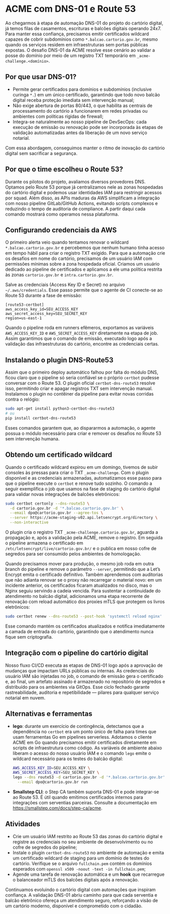 # ACME com DNS-01 e Route 53

Ao chegarmos à etapa de automação DNS-01 do projeto do cartório digital, já temos filas de casamentos, escrituras e balcões digitais operando 24x7. Para manter essa confiança, precisamos emitir certificados wildcard capazes de cobrir subdomínios como `*.balcao.cartorio.gov.br`, mesmo quando os serviços residem em infraestruturas sem portas públicas expostas. O desafio DNS-01 da ACME resolve esse cenário ao validar a posse do domínio por meio de um registro TXT temporário em `_acme-challenge.<domínio>`.

## Por que usar DNS-01?

- Permite gerar certificados para domínios e subdomínios (inclusive curinga `*.`) em um único certificado, garantindo que todo novo balcão digital receba proteção imediata sem intervenção manual;
- Não exige abertura de portas 80/443, o que habilita as centrais de processamento do cartório a funcionarem em redes privadas ou ambientes com políticas rígidas de firewall;
- Integra-se naturalmente ao nosso pipeline de DevSecOps: cada execução de emissão ou renovação pode ser incorporada às etapas de validação automatizadas antes da liberação de um novo serviço notarial.

Com essa abordagem, conseguimos manter o ritmo de inovação do cartório digital sem sacrificar a segurança.

## Por que o time escolheu o Route 53?

Durante os pilotos do projeto, avaliamos diversos provedores DNS. Optamos pelo Route 53 porque já centralizamos nele as zonas hospedadas do cartório digital e podemos usar identidades IAM para restringir acessos por squad. Além disso, as APIs maduras da AWS simplificam a integração com nosso pipeline GitLab/GitHub Actions, evitando scripts complexos e reduzindo o tempo de auditoria de compliance. A partir daqui cada comando mostrará como operamos nessa plataforma.

## Configurando credenciais da AWS

O primeiro alerta veio quando tentamos renovar o wildcard `*.balcao.cartorio.gov.br` e percebemos que nenhum humano tinha acesso em tempo hábil para criar o registro TXT exigido. Para que a automação crie os desafios em nome do cartório, precisamos de um usuário IAM com permissões mínimas sobre a zona hospedada oficial. Criamos um usuário dedicado ao pipeline de certificados e aplicamos a ele uma política restrita às zonas `cartorio.gov.br` e `intra.cartorio.gov.br`.

Salve as credenciais (Access Key ID e Secret) no arquivo `~/.aws/credentials`. Esse passo permite que o agente de CI conecte-se ao Route 53 durante a fase de emissão:

```
[route53-certbot]
aws_access_key_id=SEU_ACCESS_KEY
aws_secret_access_key=SEU_SECRET_KEY
region=us-east-1
```

Quando o pipeline roda em runners efêmeros, exportamos as variáveis `AWS_ACCESS_KEY_ID` e `AWS_SECRET_ACCESS_KEY` diretamente na etapa de job. Assim garantimos que o comando de emissão, executado logo após a validação das infraestruturas do cartório, encontre as credenciais certas.

## Instalando o plugin DNS-Route53

Assim que o primeiro deploy automático falhou por falta do módulo DNS, ficou claro que o pipeline só seria confiável se o próprio `certbot` pudesse conversar com o Route 53. O plugin oficial `certbot-dns-route53` resolve isso, permitindo criar e apagar registros TXT sem intervenção manual. Instalamos o plugin no contêiner da pipeline para evitar novas corridas contra o relógio:

```bash
sudo apt-get install python3-certbot-dns-route53
# ou
pip install certbot-dns-route53
```

Esses comandos garantem que, ao dispararmos a automação, o agente possua o módulo necessário para criar e remover os desafios no Route 53 sem intervenção humana.

## Obtendo um certificado wildcard

Quando o certificado wildcard expirou em um domingo, tivemos de subir consoles às pressas para criar o TXT `_acme-challenge`. Com o plugin disponível e as credenciais armazenadas, automatizamos esse passo para que o pipeline execute o `certbot` e renove tudo sozinho. O comando a seguir exemplifica o job que usamos na fase de staging do cartório digital para validar novas integrações de balcões eletrônicos:

```bash
sudo certbot certonly --dns-route53 \
  -d cartorio.gov.br -d '*.balcao.cartorio.gov.br' \
  --email dpo@cartorio.gov.br --agree-tos \
  --server https://acme-staging-v02.api.letsencrypt.org/directory \
  --non-interactive
```

O plugin cria o registro TXT `_acme-challenge.cartorio.gov.br`, aguarda a propagação e, após a validação pela ACME, remove o registro. Em seguida o pipeline armazena o certificado em `/etc/letsencrypt/live/cartorio.gov.br/` e o publica em nosso cofre de segredos para ser consumido pelos ambientes de homologação.

Quando precisamos mover para produção, o mesmo job roda em outra branch do pipeline e remove o parâmetro `--server`, permitindo que a Let’s Encrypt emita o certificado definitivo. Também aprendemos com auditorias que não adianta renovar se o proxy não recarregar o material novo: em um incidente anterior, os certificados ficaram atualizados no disco, mas o Nginx seguiu servindo a cadeia vencida. Para sustentar a continuidade do atendimento no balcão digital, adicionamos uma etapa recorrente de renovação com reload automático dos proxies mTLS que protegem os livros eletrônicos:

```bash
sudo certbot renew --dns-route53 --post-hook 'systemctl reload nginx'
```

Esse comando mantém os certificados atualizados e notifica imediatamente a camada de entrada do cartório, garantindo que o atendimento nunca fique sem criptografia.

## Integração com o pipeline do cartório digital

Nosso fluxo CI/CD executa as etapas de DNS-01 logo após a aprovação de mudanças que impactam URLs públicas ou internas. As credenciais do usuário IAM são injetadas no job, o comando de emissão gera o certificado e, ao final, um artefato assinado é armazenado no repositório de segredos e distribuído para os ambientes via GitOps. Esse ciclo fechado garante rastreabilidade, auditoria e repetibilidade — pilares para qualquer serviço notarial em nuvem.

## Alternativas e ferramentas

- **lego**: durante um exercício de contingência, detectamos que a dependência no `certbot` era um ponto único de falha para times que usam ferramentas Go em pipelines serverless. Adotamos o cliente ACME em Go quando precisamos emitir certificados diretamente em scripts de infraestrutura como código. As variáveis de ambiente abaixo liberam o acesso do nosso usuário IAM e o comando `lego` emite o wildcard necessário para os testes do balcão digital:

  ```bash
  AWS_ACCESS_KEY_ID=SEU_ACCESS_KEY \
  AWS_SECRET_ACCESS_KEY=SEU_SECRET_KEY \
  lego --dns route53 -d cartorio.gov.br -d '*.balcao.cartorio.gov.br' \
    --email dpo@cartorio.gov.br run
  ```

- **Smallstep CLI**: o Step CA também suporta DNS-01 e pode integrar-se ao Route 53. É útil quando emitimos certificados internos para integrações com serventias parceiras. Consulte a documentação em https://smallstep.com/docs/step-ca/acme.

## Atividades

- Crie um usuário IAM restrito ao Route 53 das zonas do cartório digital e registre as credenciais no seu ambiente de desenvolvimento ou no cofre de segredos do pipeline;
- Instale o plugin `certbot-dns-route53` no ambiente de automação e emita um certificado wildcard de staging para um domínio de testes do cartório. Verifique se o arquivo `fullchain.pem` contém os domínios esperados com `openssl x509 -noout -text -in fullchain.pem`;
- Agende uma tarefa de renovação automática e um **hook** que recarregue o balanceador mTLS dos balcões digitais após a renovação.

Continuamos evoluindo o cartório digital com automações que inspiram confiança. A validação DNS-01 abriu caminho para que cada serventia e balcão eletrônico ofereça um atendimento seguro, reforçando a visão de um cartório moderno, disponível e comprometido com o cidadão.

